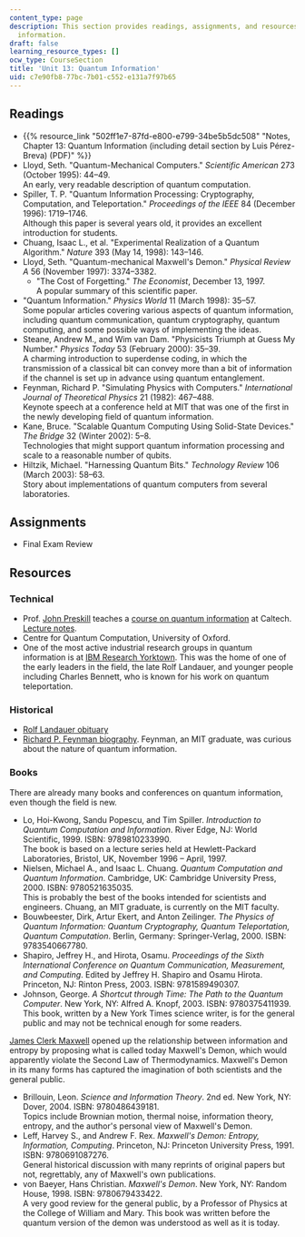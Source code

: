 ```yaml
---
content_type: page
description: This section provides readings, assignments, and resources on quantum
  information.
draft: false
learning_resource_types: []
ocw_type: CourseSection
title: 'Unit 13: Quantum Information'
uid: c7e90fb8-77bc-7b01-c552-e131a7f97b65
---
```

## Readings

- {{% resource_link "502ff1e7-87fd-e800-e799-34be5b5dc508" "Notes, Chapter 13: Quantum Information (including detail section by Luis Pérez-Breva) (PDF)" %}}
- Lloyd, Seth. "Quantum-Mechanical Computers." *Scientific American* 273 (October 1995): 44–49.   
    An early, very readable description of quantum computation.
- Spiller, T. P. "Quantum Information Processing: Cryptography, Computation, and Teleportation." *Proceedings of the IEEE* 84 (December 1996): 1719–1746.   
    Although this paper is several years old, it provides an excellent introduction for students.
- Chuang, Isaac L., et al. "Experimental Realization of a Quantum Algorithm." *Nature* 393 (May 14, 1998): 143–146.
- Lloyd, Seth. "Quantum-mechanical Maxwell's Demon." *Physical Review A* 56 (November 1997): 3374–3382.
    - "The Cost of Forgetting." *The Economist*, December 13, 1997.   
        A popular summary of this scientific paper.
- "Quantum Information." *Physics World* 11 (March 1998): 35–57.   
    Some popular articles covering various aspects of quantum information, including quantum communication, quantum cryptography, quantum computing, and some possible ways of implementing the ideas.
- Steane, Andrew M., and Wim van Dam. "Physicists Triumph at Guess My Number." *Physics Today* 53 (February 2000): 35–39.   
    A charming introduction to superdense coding, in which the transmission of a classical bit can convey more than a bit of information if the channel is set up in advance using quantum entanglement.
- Feynman, Richard P. "Simulating Physics with Computers." *International Journal of Theoretical Physics* 21 (1982): 467–488.   
    Keynote speech at a conference held at MIT that was one of the first in the newly developing field of quantum information.
- Kane, Bruce. "Scalable Quantum Computing Using Solid-State Devices." *The Bridge* 32 (Winter 2002): 5–8.   
    Technologies that might support quantum information processing and scale to a reasonable number of qubits.
- Hiltzik, Michael. "Harnessing Quantum Bits." *Technology Review* 106 (March 2003): 58–63.   
    Story about implementations of quantum computers from several laboratories.

## Assignments

- Final Exam Review

## Resources

### Technical

- Prof. [John Preskill](http://theory.caltech.edu/~preskill/) teaches a [course on quantum information](http://www.theory.caltech.edu/~preskill/ph219/index.html) at Caltech. [Lecture notes](http://theory.caltech.edu/~preskill/ph219/chap2_13.pdf).
- Centre for Quantum Computation, University of Oxford.
- One of the most active industrial research groups in quantum information is at [IBM Research Yorktown](https://www.research.ibm.com/labs/watson/). This was the home of one of the early leaders in the field, the late Rolf Landauer, and younger people including Charles Bennett, who is known for his work on quantum teleportation.

### Historical

- [Rolf Landauer obituary](http://physicsweb.org/article/news/03/4/21)
- [Richard P. Feynman biography](http://www-groups.dcs.st-andrews.ac.uk/~history/Biographies/Feynman.html). Feynman, an MIT graduate, was curious about the nature of quantum information.

### Books

There are already many books and conferences on quantum information, even though the field is new.

- Lo, Hoi-Kwong, Sandu Popescu, and Tim Spiller. *Introduction to Quantum Computation and Information*. River Edge, NJ: World Scientific, 1999. ISBN: 9789810233990.   
    The book is based on a lecture series held at Hewlett-Packard Laboratories, Bristol, UK, November 1996 – April, 1997.
- Nielsen, Michael A., and Isaac L. Chuang. *Quantum Computation and Quantum Information*. Cambridge, UK: Cambridge University Press, 2000. ISBN: 9780521635035.   
    This is probably the best of the books intended for scientists and engineers. Chuang, an MIT graduate, is currently on the MIT faculty.
- Bouwbeester, Dirk, Artur Ekert, and Anton Zeilinger. *The Physics of Quantum Information: Quantum Cryptography, Quantum Teleportation, Quantum Computation*. Berlin, Germany: Springer-Verlag, 2000. ISBN: 9783540667780.
- Shapiro, Jeffrey H., and Hirota, Osamu. *Proceedings of the Sixth International Conference on Quantum Communication, Measurement, and Computing*. Edited by Jeffrey H. Shapiro and Osamu Hirota. Princeton, NJ: Rinton Press, 2003. ISBN: 9781589490307.
- Johnson, George. *A Shortcut through Time: The Path to the Quantum Computer*. New York, NY: Alfred A. Knopf, 2003. ISBN: 9780375411939.   
    This book, written by a New York Times science writer, is for the general public and may not be technical enough for some readers.

[James Clerk Maxwell](http://www-groups.dcs.st-andrews.ac.uk/~history/Biographies/Maxwell.html) opened up the relationship between information and entropy by proposing what is called today Maxwell's Demon, which would apparently violate the Second Law of Thermodynamics. Maxwell's Demon in its many forms has captured the imagination of both scientists and the general public.

- Brillouin, Leon. *Science and Information Theory*. 2nd ed. New York, NY: Dover, 2004. ISBN: 9780486439181.   
    Topics include Brownian motion, thermal noise, information theory, entropy, and the author's personal view of Maxwell's Demon.
- Leff, Harvey S., and Andrew F. Rex. *Maxwell's Demon: Entropy, Information, Computing*. Princeton, NJ: Princeton University Press, 1991. ISBN: 9780691087276.   
    General historical discussion with many reprints of original papers but not, regrettably, any of Maxwell's own publications.
- von Baeyer, Hans Christian. *Maxwell's Demon*. New York, NY: Random House, 1998. ISBN: 9780679433422.   
    A very good review for the general public, by a Professor of Physics at the College of William and Mary. This book was written before the quantum version of the demon was understood as well as it is today.